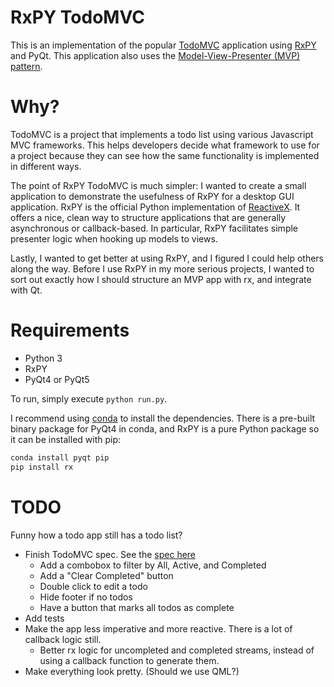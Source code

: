 # RxPY TodoMVC

This is an implementation of the popular [TodoMVC](http://todomvc.com/)
application using [RxPY](https://github.com/ReactiveX/RxPY) and PyQt. This
application also uses the
[Model-View-Presenter (MVP) pattern](http://en.wikipedia.org/wiki/Model%E2%80%93view%E2%80%93presenter).


# Why?

TodoMVC is a project that implements a todo list using various Javascript MVC
frameworks. This helps developers decide what framework to use for a project
because they can see how the same functionality is implemented in different
ways.

The point of RxPY TodoMVC is much simpler: I wanted to create a small
application to demonstrate the usefulness of RxPY for a desktop GUI
application. RxPY is the official Python implementation of
[ReactiveX](http://reactivex.io/). It offers a nice, clean way to structure
applications that are generally asynchronous or callback-based. In particular,
RxPY facilitates simple presenter logic when hooking up models to views.

Lastly, I wanted to get better at using RxPY, and I figured I could help others
along the way. Before I use RxPY in my more serious projects, I wanted to sort
out exactly how I should structure an MVP app with rx, and integrate with Qt.


# Requirements

* Python 3
* RxPY
* PyQt4 or PyQt5

To run, simply execute `python run.py`.

I recommend using [conda](http://conda.pydata.org/docs/) to install the
dependencies. There is a pre-built binary package for PyQt4 in conda, and RxPY
is a pure Python package so it can be installed with pip:

```sh
conda install pyqt pip
pip install rx
```

# TODO

Funny how a todo app still has a todo list?

- Finish TodoMVC spec. See the
  [spec here](https://github.com/tastejs/todomvc/blob/master/app-spec.md)
  - Add a combobox to filter by All, Active, and Completed
  - Add a "Clear Completed" button
  - Double click to edit a todo
  - Hide footer if no todos
  - Have a button that marks all todos as complete
- Add tests
- Make the app less imperative and more reactive. There is a lot of callback
  logic still.
  - Better rx logic for uncompleted and completed streams, instead of using a
    callback function to generate them.
- Make everything look pretty. (Should we use QML?)
